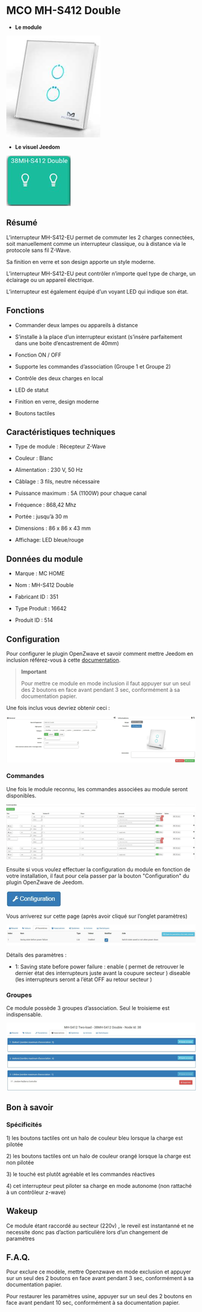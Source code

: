 MCO MH-S412 Double 
==================



-   **Le module**



![module](images/mco.mhs412/module.jpg)



-   **Le visuel Jeedom**



![vuedefaut1](images/mco.mhs412/vuedefaut1.jpg)



Résumé 
------


L’interrupteur MH-S412-EU permet de commuter les 2 charges connectées,
soit manuellement comme un interrupteur classique, ou à distance via le
protocole sans fil Z-Wave.

Sa finition en verre et son design apporte un style moderne.

L’interrupteur MH-S412-EU peut contrôler n’importe quel type de charge,
un éclairage ou un appareil électrique.

L’interrupteur est également équipé d’un voyant LED qui indique son
état. 

Fonctions 
---------



-   Commander deux lampes ou appareils à distance

-   S’installe à la place d’un interrupteur existant (s’insère
    parfaitement dans une boite d’encastrement de 40mm)

-   Fonction ON / OFF

-   Supporte les commandes d’association (Groupe 1 et Groupe 2)

-   Contrôle des deux charges en local

-   LED de statut

-   Finition en verre, design moderne

-   Boutons tactiles



Caractéristiques techniques 
---------------------------



-   Type de module : Récepteur Z-Wave

-   Couleur : Blanc

-   Alimentation : 230 V, 50 Hz

-   Câblage : 3 fils, neutre nécessaire

-   Puissance maximum : 5A (1100W) pour chaque canal

-   Fréquence : 868,42 Mhz

-   Portée : jusqu’à 30 m

-   Dimensions : 86 x 86 x 43 mm

-   Affichage: LED bleue/rouge



Données du module 
-----------------



-   Marque : MC HOME

-   Nom : MH-S412 Double

-   Fabricant ID : 351

-   Type Produit : 16642

-   Produit ID : 514



Configuration 
-------------



Pour configurer le plugin OpenZwave et savoir comment mettre Jeedom en
inclusion référez-vous à cette
[documentation](https://doc.jeedom.com/fr_FR/plugins/automation%20protocol/openzwave/).



> **Important**
>
> Pour mettre ce module en mode inclusion il faut appuyer sur un seul
> des 2 boutons en face avant pendant 3 sec, conformément à sa
> documentation papier.

Une fois inclus vous devriez obtenir ceci :



![Plugin Zwave](images/mco.mhs412/information.jpg)



### Commandes 



Une fois le module reconnu, les commandes associées au module seront
disponibles.



![Commandes](images/mco.mhs412/commandes.jpg)



Ensuite si vous voulez effectuer la configuration du module en fonction
de votre installation, il faut pour cela passer par la bouton
"Configuration" du plugin OpenZwave de Jeedom.



![Configuration plugin Zwave](images/plugin/bouton_configuration.jpg)



Vous arriverez sur cette page (après avoir cliqué sur l’onglet
paramètres)



![Config1](images/mco.mhs412/config1.jpg)



Détails des paramètres :



-   1: Saving state before power failure : enable ( permet de retrouver
    le dernier état des interrupteurs juste avant la coupure secteur )
    diseable (les interrupteurs seront a l’état OFF au retour secteur )



### Groupes 



Ce module possède 3 groupes d’association. Seul le troisieme est
indispensable.



![Groupe](images/mco.mhs412/groupe.jpg)



Bon à savoir 
------------



### Spécificités 

1\) les boutons tactiles ont un halo de couleur bleu lorsque la charge
est pilotée

2\) les boutons tactiles ont un halo de couleur orangé lorsque la charge
est non pilotée

3\) le touché est plutôt agréable et les commandes réactives

4\) cet interrupteur peut piloter sa charge en mode autonome (non
rattaché à un contrôleur z-wave)

Wakeup 
------



Ce module étant raccordé au secteur (220v) , le reveil est instantanné
et ne necessite donc pas d’action particulière lors d’un changement de
paramètres



F.A.Q. 
------



Pour exclure ce modèle, mettre Openzwave en mode exclusion et appuyer
sur un seul des 2 boutons en face avant pendant 3 sec, conformément à sa
documentation papier.

Pour restaurer les paramètres usine, appuyer sur un seul des 2 boutons
en face avant pendant 10 sec, conformément à sa documentation papier.



